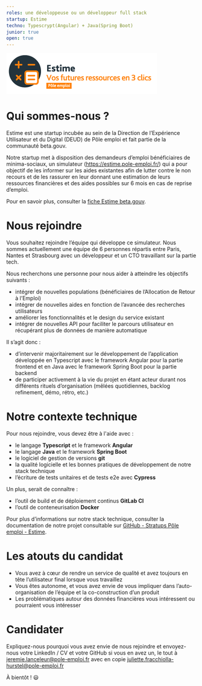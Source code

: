 ```yaml
---
roles: une développeuse ou un développeur full stack
startup: Estime
techno: Typescrypt(Angular) + Java(Spring Boot)
junior: true
open: true 
---
```


![Logo Estime](https://github.com/StartupsPoleEmploi/estime-frontend/blob/master/.gitlab/images/logo_estime_v2.png?width=5pc&classes=shadow)


# Qui sommes-nous ?

Estime est une startup incubée au sein de la Direction de l’Expérience Utilisateur et du Digital (DEUD) de Pôle emploi et fait partie de la communauté beta.gouv.

Notre startup met à disposition des demandeurs d’emploi bénéficiaires de minima-sociaux, un simulateur (https://estime.pole-emploi.fr/) qui a pour objectif de les informer sur les aides existantes afin de lutter contre le non recours et de les rassurer en leur donnant une estimation de leurs ressources financières et des aides possibles sur 6 mois en cas de reprise d’emploi.  

Pour en savoir plus, consulter la [fiche Estime beta.gouv](https://beta.gouv.fr/startups/estime.html).

# Nous rejoindre

Vous souhaitez rejoindre l’équipe qui développe ce simulateur. Nous sommes actuellement une équipe de 6 personnes répartis entre Paris, Nantes et Strasbourg avec un développeur et un CTO travaillant sur la partie tech.

Nous recherchons une personne pour nous aider à atteindre les objectifs suivants :

* intégrer de nouvelles populations (bénéficiaires de l’Allocation de Retour à l’Emploi) 
* intégrer de nouvelles aides en fonction de l’avancée des recherches utilisateurs
* améliorer les fonctionnalités et le design du service existant  
* intégrer de nouvelles API pour faciliter le parcours utilisateur en récupérant plus de données de manière automatique  

Il s’agit donc :

* d’intervenir majoritairement sur le développement de l’application développée en Typescript avec le framework Angular pour la partie frontend et en Java avec le framework Spring Boot pour la partie backend
* de participer activement à la vie du projet en étant acteur durant nos différents rituels d’organisation (mêlées quotidiennes, backlog refinement, démo, rétro, etc.)

# Notre contexte technique

Pour nous rejoindre, vous devez être à l'aide avec :

*  le langage **Typescript** et le framework **Angular**
*  le langage **Java** et le framework **Spring Boot**
*  le logiciel de gestion de versions **git** 
*  la qualité logicielle et les bonnes pratiques de développement de notre stack technique
*  l’écriture de tests unitaires et de tests e2e avec **Cypress**

Un plus, serait de connaître :

* l’outil de build et de déploiement continus **GitLab CI**
* l’outil de conteneurisation **Docker**

Pour plus d’informations sur notre stack technique, consulter la documentation de notre projet consultable sur [GitHub - Stratups Pôle emploi - Estime](https://github.com/StartupsPoleEmploi/estime-frontend).

# Les atouts du candidat

* Vous avez à cœur de rendre un service de qualité et avez toujours en tête l’utilisateur final lorsque vous travaillez
* Vous êtes autonome, et vous avez envie de vous impliquer dans l’auto-organisation de l’équipe et la co-construction d’un produit
* Les problématiques autour des données financières vous intéressent ou pourraient vous intéresser

# Candidater

Expliquez-nous pourquoi vous avez envie de nous rejoindre et envoyez-nous votre LinkedIn / CV et votre GitHub si vous en avez un, le tout à jeremie.lanceleur@pole-emploi.fr avec en copie juliette.fracchiolla-hurstel@pole-emploi.fr

À bientôt ! :smiley:


